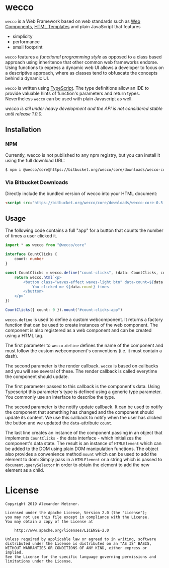 # wecco

`wecco` is a Web Framework based on web standards such as [Web Components](https://www.webcomponents.org/), 
[HTML Templates](https://developer.mozilla.org/de/docs/Web/HTML/Element/template) and plain JavaScript that features

* simplicity
* performance
* small footprint

`wecco` features a _functional programming style_ as opposed to a class based approach using inheritence that other common web frameworks endorse. Using functions to express a dynamic web UI allows a developer to focus on a descriptive approach, where as classes tend to obfuscate the concepts behind a dynamic UI.

`wecco` is written using [TypeScript](https://www.typescriptlang.org/). The type definitions allow an IDE to provide valuable hints of function's parameters and return types. Nevertheless `wecco` can be used with plain Javascript as well.

_wecco is stil under heavy development and the API is not considered stable until release 1.0.0._

## Installation

### NPM

Currently, wecco is not published to any npm registry, but you can install it using the full download URL:

```bash
$ npm i @wecco/core@https://bitbucket.org/wecco/core/downloads/wecco-core-0.1.0.tgz
```

### Via Bitbucket Downloads

Directly include the bundled version of wecco into your HTML document:

```html
<script src="https://bitbucket.org/wecco/core/downloads/wecco-core-0.5.0.umd.js"></script>
```

## Usage

The following code contains a full "app" for a button that counts the number of times a user clicked it.

```typescript
import * as wecco from "@wecco/core"

interface CountClicks {
    count: number
}

const CountClicks = wecco.define("count-clicks", (data: CountClicks, context) => {
    return wecco.html`<p>
        <button class="waves-effect waves-light btn" data-count=${data.count} @click=${() => { data.count++; context.notifyUpdate(); }}>
            You clicked me ${data.count} times
        </button>
    </p>`
})

CountClicks({ count: 0 }).mount("#count-clicks-app")
```

`wecco.define` is used to define a custom webcomponent. It returns a factory function that can be used to create instances of the web component. The component is also registered as a web component and can be created using a HTML tag.

The first parameter to `wecco.define` defines the name of the component and must follow the custom webcomponent's conventions (i.e. it must contain a dash). 

The second parameter is the render callback. `wecco` is based on callbacks and you will see several of these. The render callback is called everytime the component should update. 

The first parameter passed to this callback is the component's data. Using Typescript this parameter's type is defined using a generic type parameter. You commonly use an interface to describe the type. 

The second parameter is the notify update callback. It can be used to notify the component that something has changed and the component should update its content. We use this callback to notify when the user has clicked the button and we updated the `data`-attribute `count`.

The last line creates an instance of the component passing in an object that implements `CountClicks` - the data interface - which initializes the component's data state. The result is an instance of `HTMLElement` which can be added to the DOM using plain DOM manipulation functions. The object also provides a convenience method `mount` which can be used to add the element to dom: Simply pass in a `HTMLElement` or a string which is passed to `document.querySelector` in order to obtain the element to add the new element as a child.

# License

```
Copyright 2019 Alexander Metzner.

Licensed under the Apache License, Version 2.0 (the "License");
you may not use this file except in compliance with the License.
You may obtain a copy of the License at

    http://www.apache.org/licenses/LICENSE-2.0

Unless required by applicable law or agreed to in writing, software
distributed under the License is distributed on an "AS IS" BASIS,
WITHOUT WARRANTIES OR CONDITIONS OF ANY KIND, either express or implied.
See the License for the specific language governing permissions and
limitations under the License.
```